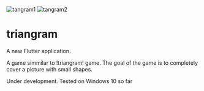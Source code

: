 ![tangram1](https://user-images.githubusercontent.com/20933329/130906375-3dbbb18e-69ef-452e-affb-e3b6035828d5.png)
![tangram2](https://user-images.githubusercontent.com/20933329/130906386-7ba1fb80-d5b0-4256-bca4-7c0c44997e8b.png)



# triangram

A new Flutter application.

A game simmilar to !triangram! game. The goal of the game is  to completely cover a picture
with small shapes.

Under development.
Tested on Windows 10 so far

